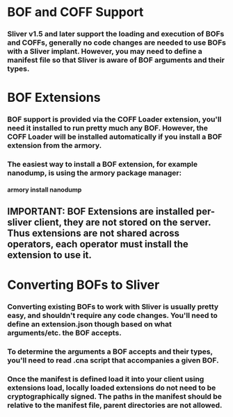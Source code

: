 # BOF and COFF Support

### Sliver v1.5 and later support the loading and execution of BOFs and COFFs, generally no code changes are needed to use BOFs with a Sliver implant. However, you may need to define a manifest file so that Sliver is aware of BOF arguments and their types.

# BOF Extensions

### BOF support is provided via the COFF Loader extension, you'll need it installed to run pretty much any BOF. However, the COFF Loader will be installed automatically if you install a BOF extension from the armory.

### The easiest way to install a BOF extension, for example nanodump, is using the armory package manager:

#### armory install nanodump

## IMPORTANT: BOF Extensions are installed per-sliver client, they are not stored on the server. Thus extensions are not shared across operators, each operator must install the extension to use it.

# Converting BOFs to Sliver

### Converting existing BOFs to work with Sliver is usually pretty easy, and shouldn't require any code changes. You'll need to define an extension.json though based on what arguments/etc. the BOF accepts.

### To determine the arguments a BOF accepts and their types, you'll need to read .cna script that accompanies a given BOF.

### Once the manifest is defined load it into your client using extensions load, locally loaded extensions do not need to be cryptographically signed. The paths in the manifest should be relative to the manifest file, parent directories are not allowed.
